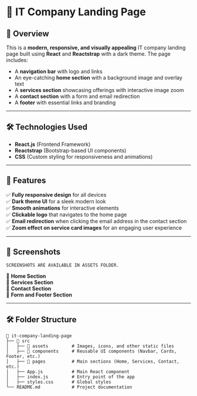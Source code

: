 # 🚀 IT Company Landing Page

## 🌟 Overview
This is a **modern, responsive, and visually appealing** IT company landing page built using **React** and **Reactstrap** with a dark theme. The page includes:

- A **navigation bar** with logo and links
- An eye-catching **home section** with a background image and overlay text
- A **services section** showcasing offerings with interactive image zoom
- A **contact section** with a form and email redirection
- A **footer** with essential links and branding

---

## 🛠️ Technologies Used
- **React.js** (Frontend Framework)
- **Reactstrap** (Bootstrap-based UI components)
- **CSS** (Custom styling for responsiveness and animations)

---

## 🎨 Features
✅ **Fully responsive design** for all devices<br>
✅ **Dark theme UI** for a sleek modern look<br>
✅ **Smooth animations** for interactive elements<br>
✅ **Clickable logo** that navigates to the home page<br>
✅ **Email redirection** when clicking the email address in the contact section<br>
✅ **Zoom effect on service card images** for an engaging user experience<br>

---

## 📸 Screenshots
    SCREENSHOTS ARE AVAILABLE IN ASSETS FOLDER.
🔹 **Home Section** <br>
🔹 **Services Section** <br>
🔹 **Contact Section** <br>
🔹 **Form and Footer Section** <br>


---

## 🛠️ Folder Structure
```
📂 it-company-landing-page
├── 📁 src
│   ├── 📁 assets         # Images, icons, and other static files
│   ├── 📁 components     # Reusable UI components (Navbar, Cards, Footer, etc.)
│   ├── 📁 pages          # Main sections (Home, Services, Contact, etc.)
│   ├── App.js           # Main React component
│   ├── index.js         # Entry point of the app
│   ├── styles.css       # Global styles
└── README.md            # Project documentation
```